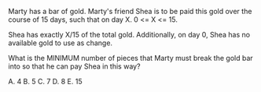 
Marty has a bar of gold. Marty's friend Shea is to be paid this gold over the course of 15 days, such that on day X. 0 <= X <= 15. 

Shea has exactly X/15 of the total gold. Additionally, on day 0, Shea has no available gold to use as change. 

What is the MINIMUM number of pieces that Marty must break the gold bar into so that he can pay Shea in this way?

A. 4
B. 5
C. 7
D. 8
E. 15